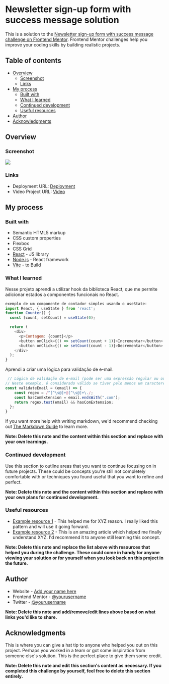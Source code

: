 #  Newsletter sign-up form with success message solution

This is a solution to the [Newsletter sign-up form with success message challenge on Frontend Mentor](https://www.frontendmentor.io/challenges/newsletter-signup-form-with-success-message-3FC1AZbNrv). Frontend Mentor challenges help you improve your coding skills by building realistic projects. 

## Table of contents

- [Overview](#overview)
  - [Screenshot](#screenshot)
  - [Links](#links)
- [My process](#my-process)
  - [Built with](#built-with)
  - [What I learned](#what-i-learned)
  - [Continued development](#continued-development)
  - [Useful resources](#useful-resources)
- [Author](#author)
- [Acknowledgments](#acknowledgments)

## Overview


### Screenshot

![](https://cdn.discordapp.com/attachments/1089186196858622065/1122848817566470215/aaaaaaa.png)



### Links

- Deployment URL: [Deployment ](https://formulario-inscricao-three.vercel.app)
- Video Project URL: [Video](https://drive.google.com/file/d/1l8OouVuiT9hSlVYCA_gOCxNp0pmPJC90/view?usp=sharing)

## My process

### Built with

- Semantic HTML5 markup
- CSS custom properties
- Flexbox
- CSS Grid
- [React](https://reactjs.org/) - JS library
- [Node.js](https://nodejs.org/en) - React framework
- [Vite](https://vitejs.dev) - to Build



### What I learned

Nesse projeto aprendi a utilizar hook da biblioteca React, que me permite adicionar estados a componentes funcionais no React.


```js
exemplo de um componente de contador simples usando o useState:
import React, { useState } from 'react';
function Counter() {
  const [count, setCount] = useState(0);

  return (
    <div>
      <p>Contagem: {count}</p>
      <button onClick={() => setCount(count + 1)}>Incrementar</button>
      <button onClick={() => setCount(count - 1)}>Decrementar</button>
    </div>
  );
}
```
Aprendi a criar uma lógica para  validação de e-mail.

```js
 // Lógica de validação de e-mail (pode ser uma expressão regular ou outra forma de validação)
// Neste exemplo, é considerado válido se tiver pelo menos um caractere antes e depois do ' @ ' e a extensão '.com ' no final
const validateEmail = (email) => {
    const regex = /^[^\s@]+@[^\s@]+\./;
    const hasComExtension = email.endsWith(".com");
    return regex.test(email) && hasComExtension;
  };
}
```

If you want more help with writing markdown, we'd recommend checking out [The Markdown Guide](https://www.markdownguide.org/) to learn more.

**Note: Delete this note and the content within this section and replace with your own learnings.**

### Continued development

Use this section to outline areas that you want to continue focusing on in future projects. These could be concepts you're still not completely comfortable with or techniques you found useful that you want to refine and perfect.

**Note: Delete this note and the content within this section and replace with your own plans for continued development.**

### Useful resources

- [Example resource 1](https://www.example.com) - This helped me for XYZ reason. I really liked this pattern and will use it going forward.
- [Example resource 2](https://www.example.com) - This is an amazing article which helped me finally understand XYZ. I'd recommend it to anyone still learning this concept.

**Note: Delete this note and replace the list above with resources that helped you during the challenge. These could come in handy for anyone viewing your solution or for yourself when you look back on this project in the future.**

## Author

- Website - [Add your name here](https://www.your-site.com)
- Frontend Mentor - [@yourusername](https://www.frontendmentor.io/profile/yourusername)
- Twitter - [@yourusername](https://www.twitter.com/yourusername)

**Note: Delete this note and add/remove/edit lines above based on what links you'd like to share.**

## Acknowledgments

This is where you can give a hat tip to anyone who helped you out on this project. Perhaps you worked in a team or got some inspiration from someone else's solution. This is the perfect place to give them some credit.

**Note: Delete this note and edit this section's content as necessary. If you completed this challenge by yourself, feel free to delete this section entirely.**
